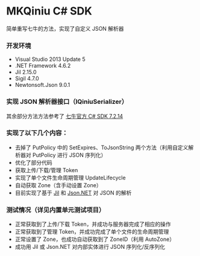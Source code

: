# MKQiniu C# SDK
简单重写七牛的方法，实现了自定义 JSON 解析器

### 开发环境
- Visual Studio 2013 Update 5
- .NET Framework 4.6.2
- Jil 2.15.0
- Sigil 4.7.0
- Newtonsoft.Json 9.0.1

### 实现 JSON 解析器接口（IQiniuSerializer）
其余部分方法方法参考了 [七牛官方 C# SDK 7.2.14](https://github.com/qiniu/csharp-sdk/releases/tag/v7.2.14)

### 实现了以下几个内容：
- 去掉了 PutPolicy 中的 SetExpires、ToJsonString 两个方法（利用自定义解析器对 PutPolicy 进行 JSON 序列化）
- 优化了部分代码
- 获取上传/下载/管理 Token
- 实现了单个文件生命周期管理 UpdateLifecycle
- 自动获取 Zone（含手动设置 Zone）
- 目前实现了基于 [Jil](https://github.com/kevin-montrose/Jil) 和 [Json.NET](https://github.com/JamesNK/Newtonsoft.Json) 对 JSON 的解析

### 测试情况（详见内置单元测试项目）
- 正常获取到了上传/下载 Token，并成功与服务器完成了相应的操作
- 正常获取到了管理 Token，并成功完成了单个文件的生命周期管理
- 正常设置了 Zone，也成功自动获取到了 ZoneID（利用 AutoZone）
- 成功用 Jil 或 Json.NET 对内部实体进行 JSON 序列化/反序列化
